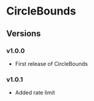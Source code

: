 # CircleBounds

## Versions

### v1.0.0

* First release of CircleBounds

### v1.0.1

* Added rate limit